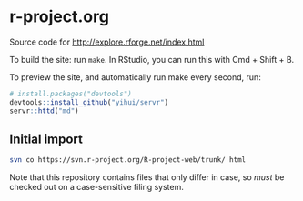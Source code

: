 # r-project.org

Source code for <http://explore.rforge.net/index.html>

To build the site: run `make`. In RStudio, you can run this with Cmd + Shift + B.

To preview the site, and automatically run make every second, run:

```R
# install.packages("devtools")
devtools::install_github("yihui/servr")
servr::httd("md")
```

## Initial import

```bash
svn co https://svn.r-project.org/R-project-web/trunk/ html
```

Note that this repository contains files that only differ in case, so _must_ be checked out on a case-sensitive filing system.
